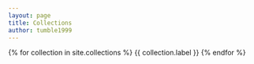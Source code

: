 ```yaml
---
layout: page
title: Collections
author: tumble1999
---
```


{% for collection in site.collections %}
{{ collection.label }}
{% endfor %}
